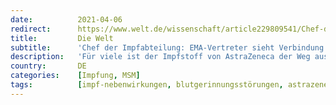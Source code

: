 ```yaml
---
date:          2021-04-06
redirect:      https://www.welt.de/wissenschaft/article229809541/Chef-der-Impfabteilung-EMA-Vertreter-sieht-Verbindung-zwischen-AstraZeneca-Impfung-und-Thrombosen.html
title:         Die Welt
subtitle:      'Chef der Impfabteilung: EMA-Vertreter sieht Verbindung zwischen AstraZeneca-Impfung und Thrombosen'
description:   'Für viele ist der Impfstoff von AstraZeneca der Weg aus dem Lockdown in Deutschland. Doch nach Meldungen über seltene Blutgerinnsel ist umstritten, wie sicher das Vakzin ist. Nun hat sich der Chef der EMA-Impfabteilung klar geäußert.'
country:       DE
categories:    [Impfung, MSM]
tags:          [impf-nebenwirkungen, blutgerinnungsstörungen, astrazeneca]
---
```

